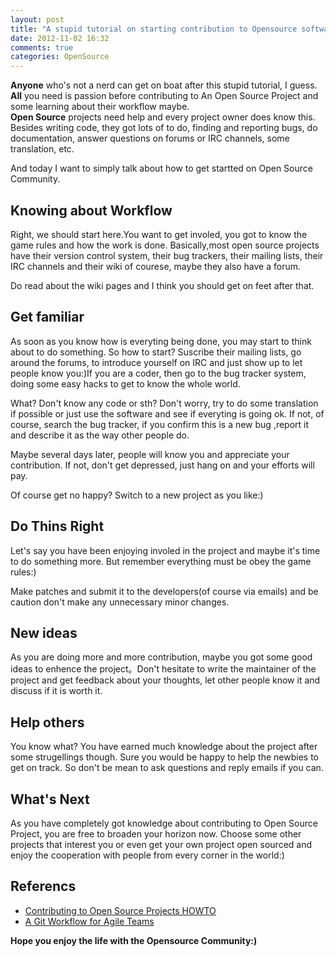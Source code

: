 ```yaml
---
layout: post
title: "A stupid tutorial on starting contribution to Opensource software"
date: 2012-11-02 16:32
comments: true
categories: OpenSource
---
```

**Anyone** who's not a nerd can get on boat after this stupid tutorial, I guess.       
**All** you need is passion before contributing to An Open Source Project and some learning about their workflow maybe.     
**Open Source** projects need help and every project owner does know this. Besides writing code, they got lots of to do, finding and reporting bugs, do documentation, answer questions on forums or IRC channels, some translation, etc.

And today I want to simply talk about how to get startted on Open Source Community.
## Knowing about Workflow
Right, we should start here.You want to get involed, you got to know the game rules and how the work is done. Basically,most open source projects have their version control system, their bug trackers, their mailing lists, their IRC channels and their wiki of courese, maybe they also have a forum.

<!--more-->

Do read about the wiki pages and I think you should get on feet after that.

## Get familiar
As soon as you know how is everyting being done, you may start to think about to do something. So how to start? Suscribe their mailing lists, go around the forums, to introduce yourself on IRC and just show up to let people know you:)If you are a coder, then go to the bug tracker system, doing some easy hacks to get to know the whole world. 

What? Don't know any code or sth? Don't worry, try to do some translation if possible or just use the software and see if everyting is going ok. If
not, of course, search the bug tracker, if you confirm this is a new bug ,report it and describe it as the way other people do.

Maybe several days later, people will know you and appreciate your contribution. If not, don't get depressed, just hang on and your efforts will pay.

Of course get no happy? Switch to a new project as you like:)

## Do Thins Right
Let's say you have been enjoying involed in the project and maybe it's time to do something more. But remember everything must be obey the game rules:)

Make patches and submit it to the developers(of course via emails) and be caution don't make any unnecessary minor changes. 

## New ideas
As you are doing more and more contribution, maybe you got some good ideas to enhence the project。Don't hesitate to write the maintainer of the project and get feedback about your thoughts, let other people know it and discuss if it is worth it.

## Help others
You know what? You have earned much knowledge about the project after some strugellings though. Sure you would be happy to help the newbies to get on track. So don't be mean to ask questions and reply emails if you can.

## What's Next
As you have completely got knowledge about contributing to Open Source Project, you are free to broaden your horizon now. Choose some other projects that interest you or even get your own project open sourced and enjoy the cooperation with people from every corner in the world:)

## Referencs

*   [Contributing to Open Source Projects HOWTO](http://www.kegel.com/academy/opensource.html)
*   [A Git Workflow for Agile Teams](http://reinh.com/blog/2009/03/02/a-git-workflow-for-agile-teams.html)

**Hope you enjoy the life with the Opensource Community:)**
